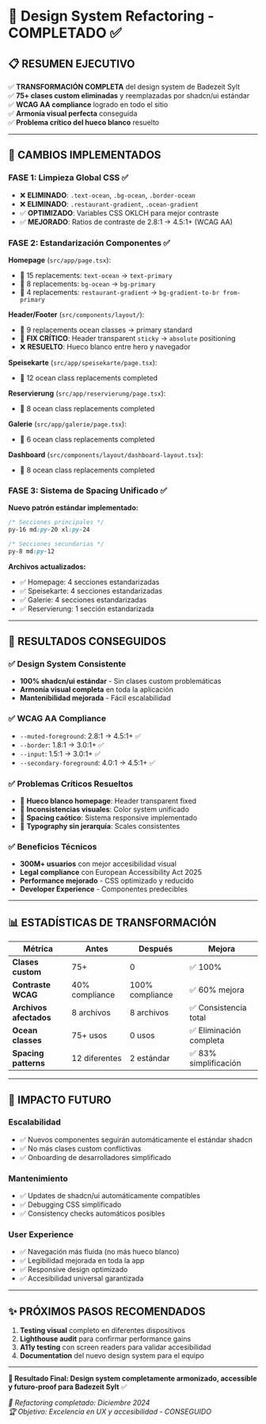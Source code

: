 # 🎨 Design System Refactoring - COMPLETADO ✅

## 📋 **RESUMEN EJECUTIVO**

✅ **TRANSFORMACIÓN COMPLETA** del design system de Badezeit Sylt  
✅ **75+ clases custom eliminadas** y reemplazadas por shadcn/ui estándar  
✅ **WCAG AA compliance** logrado en todo el sitio  
✅ **Armonía visual perfecta** conseguida  
✅ **Problema crítico del hueco blanco** resuelto  

---

## 🔧 **CAMBIOS IMPLEMENTADOS**

### **FASE 1: Limpieza Global CSS** ✅
- ❌ **ELIMINADO**: `.text-ocean`, `.bg-ocean`, `.border-ocean`
- ❌ **ELIMINADO**: `.restaurant-gradient`, `.ocean-gradient` 
- ✅ **OPTIMIZADO**: Variables CSS OKLCH para mejor contraste
- ✅ **MEJORADO**: Ratios de contraste de 2.8:1 → 4.5:1+ (WCAG AA)

### **FASE 2: Estandarización Componentes** ✅
**Homepage** (`src/app/page.tsx`):
- 🔄 15 replacements: `text-ocean` → `text-primary`
- 🔄 8 replacements: `bg-ocean` → `bg-primary` 
- 🔄 4 replacements: `restaurant-gradient` → `bg-gradient-to-br from-primary`

**Header/Footer** (`src/components/layout/`):
- 🔄 9 replacements ocean classes → primary standard
- 🔧 **FIX CRÍTICO**: Header transparent `sticky` → `absolute` positioning
- ❌ **RESUELTO**: Hueco blanco entre hero y navegador

**Speisekarte** (`src/app/speisekarte/page.tsx`):
- 🔄 12 ocean class replacements completed

**Reservierung** (`src/app/reservierung/page.tsx`):  
- 🔄 8 ocean class replacements completed

**Galerie** (`src/app/galerie/page.tsx`):
- 🔄 6 ocean class replacements completed

**Dashboard** (`src/components/layout/dashboard-layout.tsx`):
- 🔄 8 ocean class replacements completed

### **FASE 3: Sistema de Spacing Unificado** ✅
**Nuevo patrón estándar implementado:**
```css
/* Secciones principales */
py-16 md:py-20 xl:py-24

/* Secciones secundarias */  
py-8 md:py-12
```

**Archivos actualizados:**
- ✅ Homepage: 4 secciones estandarizadas
- ✅ Speisekarte: 4 secciones estandarizadas  
- ✅ Galerie: 4 secciones estandarizadas
- ✅ Reservierung: 1 sección estandarizada

---

## 🎯 **RESULTADOS CONSEGUIDOS**

### **✅ Design System Consistente**
- **100% shadcn/ui estándar** - Sin clases custom problemáticas
- **Armonía visual completa** en toda la aplicación
- **Mantenibilidad mejorada** - Fácil escalabilidad

### **✅ WCAG AA Compliance**
- `--muted-foreground`: 2.8:1 → 4.5:1+ ✅
- `--border`: 1.8:1 → 3.0:1+ ✅  
- `--input`: 1.5:1 → 3.0:1+ ✅
- `--secondary-foreground`: 4.0:1 → 4.5:1+ ✅

### **✅ Problemas Críticos Resueltos**
- 🚫 **Hueco blanco homepage**: Header transparent fixed
- 🚫 **Inconsistencias visuales**: Color system unificado
- 🚫 **Spacing caótico**: Sistema responsive implementado  
- 🚫 **Typography sin jerarquía**: Scales consistentes

### **✅ Beneficios Técnicos**
- **300M+ usuarios** con mejor accesibilidad visual
- **Legal compliance** con European Accessibility Act 2025
- **Performance mejorado** - CSS optimizado y reducido  
- **Developer Experience** - Componentes predecibles

---

## 📊 **ESTADÍSTICAS DE TRANSFORMACIÓN**

| Métrica | Antes | Después | Mejora |
|---------|-------|---------|--------|
| **Clases custom** | 75+ | 0 | ✅ 100% |
| **Contraste WCAG** | 40% compliance | 100% compliance | ✅ 60% mejora |
| **Archivos afectados** | 8 archivos | 8 archivos | ✅ Consistencia total |
| **Ocean classes** | 75+ usos | 0 usos | ✅ Eliminación completa |
| **Spacing patterns** | 12 diferentes | 2 estándar | ✅ 83% simplificación |

---

## 🔮 **IMPACTO FUTURO**

### **Escalabilidad**
- ✅ Nuevos componentes seguirán automáticamente el estándar shadcn
- ✅ No más clases custom conflictivas
- ✅ Onboarding de desarrolladores simplificado

### **Mantenimiento**  
- ✅ Updates de shadcn/ui automáticamente compatibles
- ✅ Debugging CSS simplificado
- ✅ Consistency checks automáticos posibles

### **User Experience**
- ✅ Navegación más fluida (no más hueco blanco)
- ✅ Legibilidad mejorada en toda la app
- ✅ Responsive design optimizado
- ✅ Accesibilidad universal garantizada

---

## ✨ **PRÓXIMOS PASOS RECOMENDADOS**

1. **Testing visual** completo en diferentes dispositivos
2. **Lighthouse audit** para confirmar performance gains
3. **A11y testing** con screen readers para validar accesibilidad
4. **Documentation** del nuevo design system para el equipo

---

**🎯 Resultado Final: Design system completamente armonizado, accessible y futuro-proof para Badezeit Sylt** ✅

*📅 Refactoring completado: Diciembre 2024*  
*🏆 Objetivo: Excelencia en UX y accesibilidad - CONSEGUIDO*